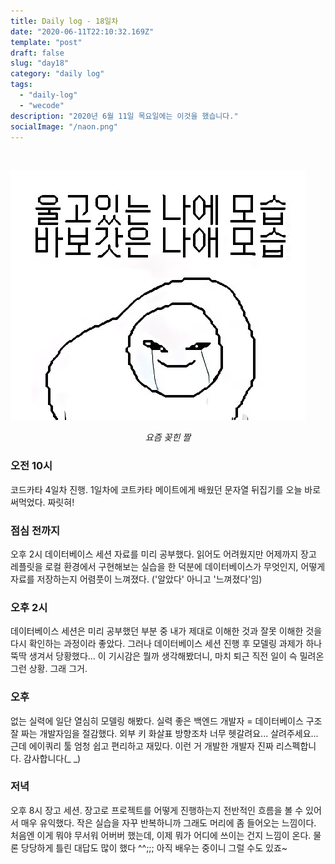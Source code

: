 ```yaml
---
title: Daily log - 18일차
date: "2020-06-11T22:10:32.169Z"
template: "post"
draft: false
slug: "day18"
category: "daily log"
tags:
  - "daily-log"
  - "wecode"
description: "2020년 6월 11일 목요일에는 이것을 했습니다."
socialImage: "/naon.png"
---
```


<br>

![day18](/media/200611-day18.JPG)
*<center>요즘 꽂힌 짤</center>*

### 오전 10시
코드카타 4일차 진행. 1일차에 코트카타 메이트에게 배웠던 문자열 뒤집기를 오늘 바로 써먹었다. 짜릿혀!

### 점심 전까지
오후 2시 데이터베이스 세션 자료를 미리 공부했다. 읽어도 어려웠지만 어제까지 장고 레플릿을 로컬 환경에서 구현해보는 실습을 한 덕분에 데이터베이스가 무엇인지, 어떻게 자료를 저장하는지 어렴풋이 느껴졌다. ('알았다' 아니고 '느껴졌다'임)

### 오후 2시
데이터베이스 세션은 미리 공부했던 부분 중 내가 제대로 이해한 것과 잘못 이해한 것을 다시 확인하는 과정이라 좋았다. 그러나 데이터베이스 세션 진행 후 모델링 과제가 하나 뚝딱 생겨서 당황했다... 이 기시감은 뭘까 생각해봤더니, 마치 퇴근 직전 일이 슥 밀려온 그런 상황. 그래 그거.

### 오후
없는 실력에 일단 열심히 모델링 해봤다. 실력 좋은 백엔드 개발자 = 데이터베이스 구조 잘 짜는 개발자임을 절감했다. 외부 키 화살표 방향조차 너무 헷갈려요... 살려주세요... 근데 에이쿼리 툴 엄청 쉽고 편리하고 재밌다. 이런 거 개발한 개발자 진짜 리스펙합니다. 감사합니다(_ _)

### 저녁
오후 8시 장고 세션. 장고로 프로젝트를 어떻게 진행하는지 전반적인 흐름을 볼 수 있어서 매우 유익했다. 작은 실습을 자꾸 반복하니까 그래도 머리에 좀 들어오는 느낌이다. 처음엔 이게 뭐야 무서워 어버버 했는데, 이제 뭐가 어디에 쓰이는 건지 느낌이 온다. 물론 당당하게 틀린 대답도 많이 했다 ^^;;; 아직 배우는 중이니 그럴 수도 있죠~